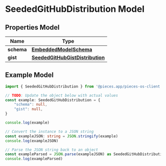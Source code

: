 
# SeededGitHubDistribution Model


## Properties Model

Name | Type
------------ | -------------
**schema** | [**EmbeddedModelSchema**](EmbeddedModelSchema)
**gist** | [**SeededGitHubGistDistribution**](SeededGitHubGistDistribution)

## Example Model

```typescript
import { SeededGitHubDistribution } from '@pieces.app/pieces-os-client'

// TODO: Update the object below with actual values
const example: SeededGitHubDistribution = {
    "schema": null,
    "gist": null,
}

console.log(example)

// Convert the instance to a JSON string
const exampleJSON: string = JSON.stringify(example)
console.log(exampleJSON)

// Parse the JSON string back to an object
const exampleParsed = JSON.parse(exampleJSON) as SeededGitHubDistribution
console.log(exampleParsed)
```


